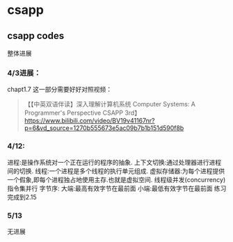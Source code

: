 # csapp
## csapp codes
整体进展


### 4/3进展：
chapt1.7 这一部分需要好好对照视频：
>【【中英双语伴读】深入理解计算机系统 Computer Systems: A Programmer's Perspective  CSAPP 3rd】https://www.bilibili.com/video/BV19v41167nr?p=6&vd_source=1270b555673e5ac09b7b1b151d590f8b

### 4/12:
进程:是操作系统对一个正在运行的程序的抽象.
上下文切换:通过处理器进行进程间的切换.
线程:一个进程是多个线程的执行单元组成.
虚拟存储器:为每个进程提供一个假象,即每个进程独占地使用主存.也就是虚拟空间.
线程级并发(concurrency)
指令集并行
字节序:
大端:最高有效字节在最前面
小端:最低有效字节在最前面
练习完成到2.15

### 5/13
无进展